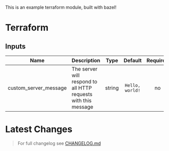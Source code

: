 This is an example terraform module, built with bazel!

# Terraform


## Inputs

| Name | Description | Type | Default | Required |
|------|-------------|:----:|:-----:|:-----:|
| custom_server_message | The server will respond to all HTTP requests with this message | string | `Hello, world!` | no |


# Latest Changes
> For full changelog see [CHANGELOG.md](CHANGELOG.md)

